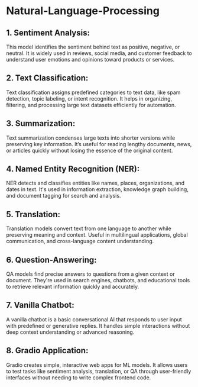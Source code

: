 # Natural-Language-Processing

## 1. Sentiment Analysis:
 This model identifies the sentiment behind text as positive, negative, or neutral. It is widely used in reviews, social media, and customer feedback to understand user emotions and opinions toward products or services.

## 2. Text Classification:
 Text classification assigns predefined categories to text data, like spam detection, topic labeling, or intent recognition. It helps in organizing, filtering, and processing large text datasets efficiently for automation.

## 3. Summarization:
 Text summarization condenses large texts into shorter versions while preserving key information. It’s useful for reading lengthy documents, news, or articles quickly without losing the essence of the original content.

## 4. Named Entity Recognition (NER):
 NER detects and classifies entities like names, places, organizations, and dates in text. It's used in information extraction, knowledge graph building, and document tagging for search and analysis.

## 5. Translation:
 Translation models convert text from one language to another while preserving meaning and context. Useful in multilingual applications, global communication, and cross-language content understanding.

## 6. Question-Answering:
 QA models find precise answers to questions from a given context or document. They're used in search engines, chatbots, and educational tools to retrieve relevant information quickly and accurately.

## 7. Vanilla Chatbot:
 A vanilla chatbot is a basic conversational AI that responds to user input with predefined or generative replies. It handles simple interactions without deep context understanding or advanced reasoning.

## 8. Gradio Application:
 Gradio creates simple, interactive web apps for ML models. It allows users to test tasks like sentiment analysis, translation, or QA through user-friendly interfaces without needing to write complex frontend code.

